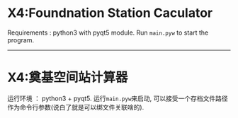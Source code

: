 # X4:Foundnation Station Caculator

Requirements : python3 with pyqt5 module.
Run `main.pyw` to start the program.

- - -

# X4:奠基空间站计算器

运行环境 ： python3 + pyqt5.
运行`main.pyw`来启动, 可以接受一个存档文件路径作为命令行参数(说白了就是可以绑文件关联啥的).